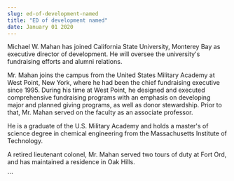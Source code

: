 ```yaml
---
slug: ed-of-development-named
title: "ED of development named"
date: January 01 2020
---
```


  
<p>
  Michael W. Mahan has joined California State University, Monterey Bay as
  executive director of development. He will oversee the university's
  fundraising efforts and alumni relations.
</p>
<p>
  Mr. Mahan joins the campus from the United States Military Academy at West
  Point, New York, where he had been the chief fundraising executive since 1995.
  During his time at West Point, he designed and executed comprehensive
  fundraising programs with an emphasis on developing major and planned giving
  programs, as well as donor stewardship. Prior to that, Mr. Mahan served on the
  faculty as an associate professor.
</p>
<p>
  He is a graduate of the U.S. Military Academy and holds a master's of science
  degree in chemical engineering from the Massachusetts Institute of Technology.
</p>
<p>
  A retired lieutenant colonel, Mr. Mahan served two tours of duty at Fort Ord,
  and has maintained a residence in Oak Hills.
</p>
```
